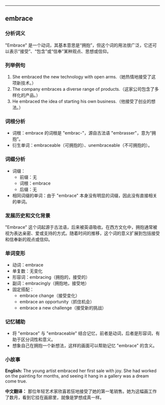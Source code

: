 
---------------
## embrace
### 分析词义
"Embrace" 是一个动词，其基本意思是“拥抱”，但这个词的用法很广泛，它还可以表示“接受”、“包含”或“信奉”某种观点、思想或信仰。

### 列举例句
1. She embraced the new technology with open arms.（她热情地接受了这项新技术。）
2. The company embraces a diverse range of products.（这家公司包含了多样化的产品。）
3. He embraced the idea of starting his own business.（他接受了创业的想法。）

### 词根分析
- 词根：embrace 的词根是 "embrac-"，源自古法语 "embrasser"，意为“拥抱”。
- 衍生单词：embraceable（可拥抱的）、unembraceable（不可拥抱的）。

### 词缀分析
- 词缀：
  - 前缀：无
  - 词根：embrace
  - 后缀：无
- 相同词缀的单词：由于 "embrace" 本身没有明显的词缀，因此没有直接相关的单词。

### 发展历史和文化背景
"Embrace" 这个词起源于古法语，后来被英语吸收。在西方文化中，拥抱通常被视为表达亲密、爱或支持的方式。随着时间的推移，这个词的意义扩展到包括接受和信奉新的观点或信仰。

### 单词变形
- 动词：embrace
- 单复数：无变化
- 形容词：embracing（拥抱的，接受的）
- 副词：embracingly（拥抱地，接受地）
- 固定搭配：
  - embrace change（接受变化）
  - embrace an opportunity（抓住机会）
  - embrace a new challenge（接受新的挑战）

### 记忆辅助
- 将 "embrace" 与 "embraceable" 结合记忆，前者是动词，后者是形容词，有助于区分词性和意义。
- 想象自己在拥抱一个新想法，这样的画面可以帮助记忆 "embrace" 的含义。

### 小故事
**English:**
The young artist embraced her first sale with joy. She had worked on the painting for months, and seeing it hang in a gallery was a dream come true.

**中文翻译：**
那位年轻艺术家欣喜若狂地接受了她的第一笔销售。她为这幅画工作了数月，看到它挂在画廊里，就像是梦想成真一样。

